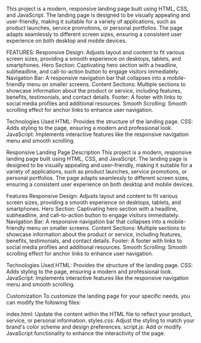 This project is a modern, responsive landing page built using HTML, CSS, and JavaScript. The landing page is designed to be visually appealing and user-friendly, making it suitable for a variety of applications, such as product launches, service promotions, or personal portfolios. The page adapts seamlessly to different screen sizes, ensuring a consistent user experience on both desktop and mobile devices.

FEATURES:
Responsive Design: Adjusts layout and content to fit various screen sizes, providing a smooth experience on desktops, tablets, and smartphones.
Hero Section: Captivating hero section with a headline, subheadline, and call-to-action button to engage visitors immediately.
Navigation Bar: A responsive navigation bar that collapses into a mobile-friendly menu on smaller screens.
Content Sections: Multiple sections to showcase information about the product or service, including features, benefits, testimonials, and contact details.
Footer: A footer with links to social media profiles and additional resources.
Smooth Scrolling: Smooth scrolling effect for anchor links to enhance user navigation.

Technologies Used
HTML: Provides the structure of the landing page.
CSS: Adds styling to the page, ensuring a modern and professional look.
JavaScript: Implements interactive features like the responsive navigation menu and smooth scrolling.


Responsive Landing Page
Description
This project is a modern, responsive landing page built using HTML, CSS, and JavaScript. The landing page is designed to be visually appealing and user-friendly, making it suitable for a variety of applications, such as product launches, service promotions, or personal portfolios. The page adapts seamlessly to different screen sizes, ensuring a consistent user experience on both desktop and mobile devices.

Features
Responsive Design: Adjusts layout and content to fit various screen sizes, providing a smooth experience on desktops, tablets, and smartphones.
Hero Section: Captivating hero section with a headline, subheadline, and call-to-action button to engage visitors immediately.
Navigation Bar: A responsive navigation bar that collapses into a mobile-friendly menu on smaller screens.
Content Sections: Multiple sections to showcase information about the product or service, including features, benefits, testimonials, and contact details.
Footer: A footer with links to social media profiles and additional resources.
Smooth Scrolling: Smooth scrolling effect for anchor links to enhance user navigation.

Technologies Used
HTML: Provides the structure of the landing page.
CSS: Adds styling to the page, ensuring a modern and professional look.
JavaScript: Implements interactive features like the responsive navigation menu and smooth scrolling.

Customization
To customize the landing page for your specific needs, you can modify the following files:

index.html: Update the content within the HTML file to reflect your product, service, or personal information.
styles.css: Adjust the styling to match your brand's color scheme and design preferences.
script.js: Add or modify JavaScript functionality to enhance the interactivity of the page.
